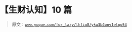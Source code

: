 # 【生财认知】10 篇

> 原文：[`www.yuque.com/for_lazy/thfiu8/ykw3b4wnv1etqw54`](https://www.yuque.com/for_lazy/thfiu8/ykw3b4wnv1etqw54)



